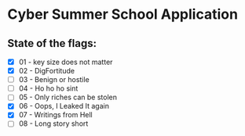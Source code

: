 # Cyber Summer School Application

## State of the flags:

- [x] 01 - key size does not matter
- [x] 02 - DigFortitude
- [ ] 03 - Benign or hostile
- [ ] 04 - Ho ho ho sint
- [ ] 05 - Only riches can be stolen
- [x] 06 - Oops, I Leaked It again
- [x] 07 - Writings from Hell
- [ ] 08 - Long story short
